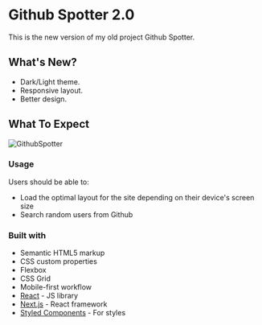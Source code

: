 # Github Spotter 2.0

This is the new version of my old project Github Spotter.

## What's New?

- Dark/Light theme.
- Responsive layout.
- Better design.

## What To Expect
![GithubSpotter](https://user-images.githubusercontent.com/69443738/150660571-e343e4a4-13ce-4c94-871f-6ae38955dcaf.png)


### Usage

Users should be able to:

- Load the optimal layout for the site depending on their device's screen size
- Search random users from Github

### Built with

- Semantic HTML5 markup
- CSS custom properties
- Flexbox
- CSS Grid
- Mobile-first workflow
- [React](https://reactjs.org/) - JS library
- [Next.js](https://nextjs.org/) - React framework
- [Styled Components](https://styled-components.com/) - For styles

